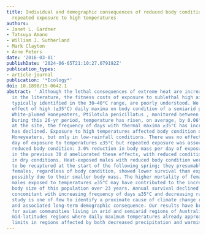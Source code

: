 ```yaml
---
title: Individual and demographic consequences of reduced body condition following
  repeated exposure to high temperatures
authors:
- Janet L. Gardner
- Tatsuya Amano
- William J. Sutherland
- Mark Clayton
- Anne Peters
date: '2016-03-01'
publishDate: '2024-06-05T21:10:27.079192Z'
publication_types:
- article-journal
publication: '*Ecology*'
doi: 10.1890/15-0642.1
abstract: ' Although the lethal consequences of extreme heat are increasingly reported
  in the literature, the fitness costs of exposure to sublethal high air temperatures,
  typically identified in the 30–40°C range, are poorly understood. We examine the
  effect of high (≥35°C) daily maxima on body condition of a semiarid population of
  White‐plumed Honeyeaters, Ptilotula penicillatus , monitored between 1986 and 2012.
  During this 26‐yr period, temperature has risen, on average, by 0.06°C each year
  at the site, the frequency of days with thermal maxima ≥35°C has increased and rainfall
  has declined. Exposure to high temperatures affected body condition of White‐plumed
  Honeyeaters, but only in low‐rainfall conditions. There was no effect of a single
  day of exposure to temperatures ≥35°C but repeated exposure was associated with
  reduced body condition: 3.0% reduction in body mass per day of exposure. Rainfall
  in the previous 30 d ameliorated these effects, with reduced condition evident only
  in dry conditions. Heat‐exposed males with reduced body condition were less likely
  to be recaptured at the start of the following spring; they presumably died. Heat‐exposed
  females, regardless of body condition, showed lower survival than exposed males,
  possibly due to their smaller body mass. The higher mortality of females and smaller
  males exposed to temperatures ≥35°C may have contributed to the increase in mean
  body size of this population over 23 years. Annual survival declined across time
  concomitant with increasing frequency of days ≥35°C and decreasing rainfall. Our
  study is one of few to identify a proximate cause of climate change related mortality,
  and associated long‐term demographic consequence. Our results have broad implications
  for avian communities living in arid and semiarid regions of Australia, and other
  mid‐latitudes regions where daily maximum temperatures already approach physiological
  limits in regions affected by both decreased precipitation and warming. '
---
```

